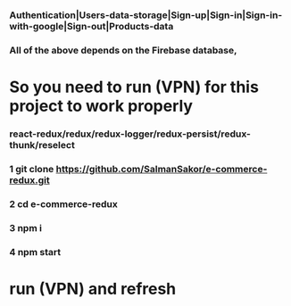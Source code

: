 ### Authentication|Users-data-storage|Sign-up|Sign-in|Sign-in-with-google|Sign-out|Products-data

### All of the above depends on the Firebase database,

# So you need to run (VPN) for this project to work properly

### react-redux/redux/redux-logger/redux-persist/redux-thunk/reselect

### 1 git clone https://github.com/SalmanSakor/e-commerce-redux.git

### 2 cd e-commerce-redux

### 3 npm i

### 4 npm start

# run (VPN) and refresh
